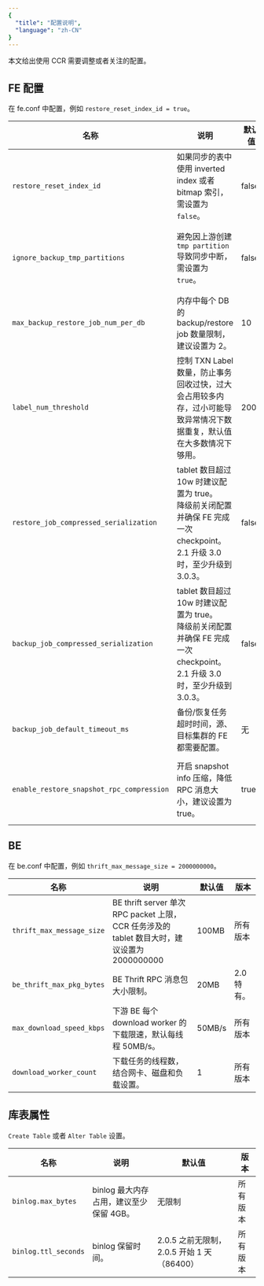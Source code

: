 ```yaml
---
{
  "title": "配置说明",
  "language": "zh-CN"
}
---
```


<!--
Licensed to the Apache Software Foundation (ASF) under one
or more contributor license agreements.  See the NOTICE file
distributed with this work for additional information
regarding copyright ownership.  The ASF licenses this file
to you under the Apache License, Version 2.0 (the
"License"); you may not use this file except in compliance
with the License.  You may obtain a copy of the License at

  http://www.apache.org/licenses/LICENSE-2.0

Unless required by applicable law or agreed to in writing,
software distributed under the License is distributed on an
"AS IS" BASIS, WITHOUT WARRANTIES OR CONDITIONS OF ANY
KIND, either express or implied.  See the License for the
specific language governing permissions and limitations
under the License.
-->

本文给出使用 CCR 需要调整或者关注的配置。

## FE 配置

在 fe.conf 中配置，例如 `restore_reset_index_id = true`。

| **名称**|**说明**|**默认值**| **版本** |
|---|---|---|---|
|`restore_reset_index_id`|如果同步的表中使用 inverted index 或者 bitmap 索引，需设置为 `false`。| false| 从 2.1.8 及 3.0.4 开始。 |
|`ignore_backup_tmp_partitions`|避免因上游创建 `tmp partition` 导致同步中断，需设置为 `true`。|false| 从 2.1.8 及 3.0.4 开始。 |
|`max_backup_restore_job_num_per_db`|内存中每个 DB 的 backup/restore job 数量限制，建议设置为 2。|10 | 所有版本。|
|`label_num_threshold`|控制 TXN Label 数量，防止事务回收过快，过大会占用较多内存，过小可能导致异常情况下数据重复，默认值在大多数情况下够用。| 2000 | 2.1 开始。|
|`restore_job_compressed_serialization`| tablet 数目超过 10w 时建议配置为 true。<br /> 降级前关闭配置并确保 FE 完成一次 checkpoint。<br /> 2.1 升级 3.0 时，至少升级到 3.0.3。|false| 从 2.1.8 和 3.0.3 开始。|
|`backup_job_compressed_serialization`| tablet 数目超过 10w 时建议配置为 true。<br /> 降级前关闭配置并确保 FE 完成一次 checkpoint。<br /> 2.1 升级 3.0 时，至少升级到 3.0.3。|false| 从 2.1.8 和 3.0.3 开始。|
|`backup_job_default_timeout_ms`|备份/恢复任务超时时间，源、目标集群的 FE 都需要配置。|无 | 根据需求设置 |
|`enable_restore_snapshot_rpc_compression`|开启 snapshot info 压缩，降低 RPC 消息大小，建议设置为 true。| true | 从 2.1.8 和 3.0.3 开始。|


## BE

在 be.conf 中配置，例如 `thrift_max_message_size = 2000000000`。

| **名称**|**说明**|**默认值**| **版本** |
|---|---|---|---|
|`thrift_max_message_size`|BE thrift server 单次 RPC packet 上限，CCR 任务涉及的 tablet 数目大时，建议设置为 2000000000 |100MB| 所有版本 |
|`be_thrift_max_pkg_bytes`|BE Thrift RPC 消息包大小限制。 |20MB| 2.0 特有。| 所有版本 |
|`max_download_speed_kbps`|下游 BE 每个 download worker 的下载限速，默认每线程 50MB/s。|50MB/s| 所有版本 |
|`download_worker_count`|下载任务的线程数，结合网卡、磁盘和负载设置。| 1 | 所有版本 |

## 库表属性

`Create Table` 或者 `Alter Table` 设置。

| **名称**|**说明**|**默认值**| **版本** |
|---|---|---|---|
|`binlog.max_bytes`|binlog 最大内存占用，建议至少保留 4GB。|无限制 | 所有版本 |
|`binlog.ttl_seconds`|binlog 保留时间。| 2.0.5 之前无限制，2.0.5 开始 1 天（86400）| 所有版本 |
